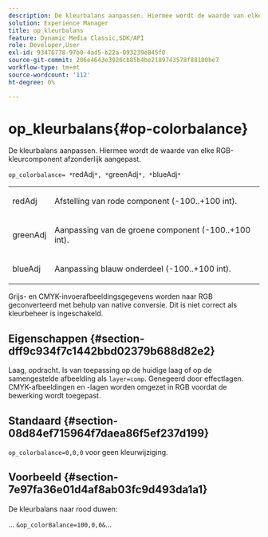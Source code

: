 ```yaml
---
description: De kleurbalans aanpassen. Hiermee wordt de waarde van elke RGB-kleurcomponent afzonderlijk aangepast.
solution: Experience Manager
title: op_kleurbalans
feature: Dynamic Media Classic,SDK/API
role: Developer,User
exl-id: 93476778-97b0-4ad5-b22a-093239e845f0
source-git-commit: 206e4643e3926cb85b4be2189743578f88180be7
workflow-type: tm+mt
source-wordcount: '112'
ht-degree: 0%

---
```


# op_kleurbalans{#op-colorbalance}

De kleurbalans aanpassen. Hiermee wordt de waarde van elke RGB-kleurcomponent afzonderlijk aangepast.

`op_colorbalance= *`redAdj`*, *`greenAdj`*, *`blueAdj`*`

<table id="simpletable_BBDAA6FE9A0E48E3BD8304BDED776713"> 
 <tr class="strow"> 
  <td class="stentry"> <p><span class="varname"> redAdj</span> </p></td> 
  <td class="stentry"> <p>Afstelling van rode component (-100..+100 int). </p></td> 
 </tr> 
 <tr class="strow"> 
  <td class="stentry"> <p><span class="varname"> greenAdj</span> </p></td> 
  <td class="stentry"> <p>Aanpassing van de groene component (-100..+100 int). </p></td> 
 </tr> 
 <tr class="strow"> 
  <td class="stentry"> <p><span class="varname"> blueAdj</span> </p></td> 
  <td class="stentry"> <p>Aanpassing blauw onderdeel (-100..+100 int). </p></td> 
 </tr> 
</table>

Grijs- en CMYK-invoerafbeeldingsgegevens worden naar RGB geconverteerd met behulp van native conversie. Dit is niet correct als kleurbeheer is ingeschakeld.

## Eigenschappen {#section-dff9c934f7c1442bbd02379b688d82e2}

Laag, opdracht. Is van toepassing op de huidige laag of op de samengestelde afbeelding als `layer=comp`. Genegeerd door effectlagen. CMYK-afbeeldingen en -lagen worden omgezet in RGB voordat de bewerking wordt toegepast.

## Standaard {#section-08d84ef715964f7daea86f5ef237d199}

`op_colorbalance=0,0,0` voor geen kleurwijziging.

## Voorbeeld {#section-7e97fa36e01d4af8ab03fc9d493da1a1}

De kleurbalans naar rood duwen:

… `&op_colorBalance=100,0,0&`…

